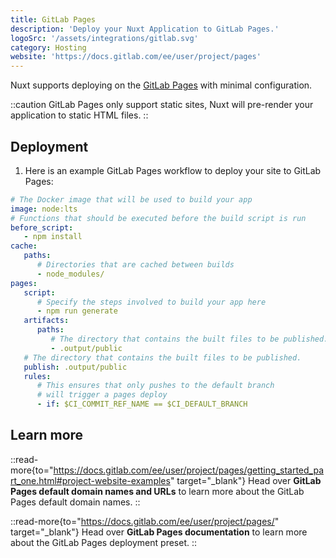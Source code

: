 ```yaml
---
title: GitLab Pages
description: 'Deploy your Nuxt Application to GitLab Pages.'
logoSrc: '/assets/integrations/gitlab.svg'
category: Hosting
website: 'https://docs.gitlab.com/ee/user/project/pages'
---
```


Nuxt supports deploying on the [GitLab Pages](https://docs.gitlab.com/ee/user/project/pages) with minimal configuration.

::caution
GitLab Pages only support static sites, Nuxt will pre-render your application to static HTML files.
::

## Deployment

1. Here is an example GitLab Pages workflow to deploy your site to GitLab Pages:

```yaml [.gitlab-ci.yml]
# The Docker image that will be used to build your app
image: node:lts
# Functions that should be executed before the build script is run
before_script:
   - npm install
cache:
   paths:
      # Directories that are cached between builds
      - node_modules/
pages:
   script:
      # Specify the steps involved to build your app here
      - npm run generate
   artifacts:
      paths:
         # The directory that contains the built files to be published. 
         - .output/public
   # The directory that contains the built files to be published.
   publish: .output/public
   rules:
      # This ensures that only pushes to the default branch 
      # will trigger a pages deploy
      - if: $CI_COMMIT_REF_NAME == $CI_DEFAULT_BRANCH
```

## Learn more

::read-more{to="https://docs.gitlab.com/ee/user/project/pages/getting_started_part_one.html#project-website-examples" target="_blank"}
Head over **GitLab Pages default domain names and URLs** to learn more about the GitLab Pages default domain names.
::

::read-more{to="https://docs.gitlab.com/ee/user/project/pages/" target="_blank"}
Head over **GitLab Pages documentation** to learn more about the GitLab Pages deployment preset.
::
